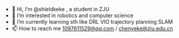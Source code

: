 - 👋 Hi, I’m @shieldkeke , a student in ZJU
- 👀 I’m interested in robotics and computer science
- 🌱 I’m currently learning sth like DRL VIO trajectory planning SLAM
- 📫 How to reach me 1097611529@qq.com / chenyeke@zju.edu.cn

<!---
shieldkeke/shieldkeke is a ✨ special ✨ repository because its `README.md` (this file) appears on your GitHub profile.
You can click the Preview link to take a look at your changes.
--->
